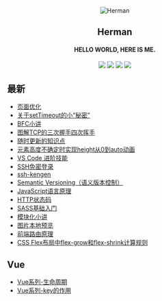 <p align="center">
<img alt="Herman" src="https://www.hereis.me/favicon.ico">
</p>
<h2 align="center">
Herman
</h2>

<h4 align="center">HELLO WORLD, HERE IS ME.</h4>

<p align="center">
<a title="Herman" target="_blank" href="https://github.com/lj0812/solo-blog"><img src="https://img.shields.io/github/last-commit/lj0812/solo-blog.svg?style=flat-square&color=FF9900"></a>
<a title="GitHub repo size in bytes" target="_blank" href="https://github.com/lj0812/solo-blog"><img src="https://img.shields.io/github/repo-size/lj0812/solo-blog.svg?style=flat-square"></a>
<a title="Solo Version" target="_blank" href="https://github.com/88250/solo/releases"><img src="https://img.shields.io/badge/solo-4.0-f1e05a.svg?style=flat-square&color=blueviolet"></a>
<a title="Hits" target="_blank" href="https://github.com/88250/hits"><img src="https://hits.b3log.org/lj0812/solo-blog.svg"></a></p>

## 最新

* [页面优化](https://blog.hereis.me/articles/2020/05/10/1589125294667.html)
* [关于setTimeout的小“秘密”](https://blog.hereis.me/articles/2020/04/28/1588069259467.html)
* [BFC小讲](https://blog.hereis.me/articles/2019/12/02/1575279425303.html)
* [图解TCP的三次握手四次挥手](https://blog.hereis.me/articles/2019/11/27/1574838356041.html)
* [随时更新的知识点](https://blog.hereis.me/articles/2019/09/17/1568709649894.html)
* [元素高度不确定时实现height从0到auto动画](https://blog.hereis.me/articles/2019/08/01/1564656287489.html)
* [VS Code 进阶技能](https://blog.hereis.me/articles/2019/07/30/1564473871197.html)
* [SSH免密登录](https://blog.hereis.me/articles/2019/07/30/1564473293597.html)
* [ssh-kengen](https://blog.hereis.me/articles/2019/07/30/1564472947025.html)
* [Semantic Versioning（语义版本控制）](https://blog.hereis.me/articles/2019/07/30/1564472296226.html)
* [JavaScript语言原理](https://blog.hereis.me/articles/2019/07/30/1564472176508.html)
* [HTTP状态码](https://blog.hereis.me/articles/2019/07/30/1564471932272.html)
* [SASS基础入门](https://blog.hereis.me/articles/2019/07/30/1564470103203.html)
* [模块化小讲](https://blog.hereis.me/articles/2020/05/23/1590241051803.html)
* [图片本地预览](https://blog.hereis.me/articles/2020/05/26/1590489905117.html)
* [前端路由原理](https://blog.hereis.me/articles/2020/05/27/1590564479314.html)
* [CSS Flex布局中flex-grow和flex-shrink计算规则](https://blog.hereis.me/articles/2020/05/27/1590575852573.html)

## Vue

* [Vue系列-生命周期](https://blog.hereis.me/articles/2020/05/11/1589208476284.html)
* [Vue系列-key的作用](https://blog.hereis.me/articles/2020/05/28/1590677252191.html)


<!-- --- -->

<!-- 本仓库通过 [Solo](https://github.com/88250/solo) 自动进行同步更新 ❤️ -->